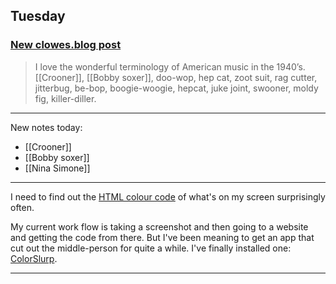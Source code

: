 ## Tuesday

### [New clowes.blog post](https://clowes.blog/2024/07/09/i-love-the.html)

> I love the wonderful terminology of American music in the 1940’s. [[Crooner]], [[Bobby soxer]], doo-wop, hep cat, zoot suit, rag cutter, jitterbug, be-bop, boogie-woogie, hepcat, juke joint, swooner, moldy fig, killer-diller.

***

New notes today:
- [[Crooner]]
- [[Bobby soxer]]
- [[Nina Simone]]

***

I need to find out the [HTML colour code](https://htmlcolorcodes.com) of what's on my screen surprisingly often.

My current work flow is taking a screenshot and then going to a website and getting the code from there. But I've been meaning to get an app that cut out the middle-person for quite a while. I've finally installed one: [ColorSlurp](https://colorslurp.com).

***
